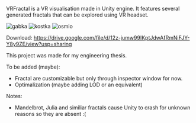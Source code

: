 VRFractal is a VR visualisation made in Unity engine.
It features several generated fractals that can be explored using VR headset.

![gabka](https://github.com/user-attachments/assets/3c09ee1f-c229-468a-a05c-d48881b8d4e8)
![kostka](https://github.com/user-attachments/assets/4b612ef3-91c9-4f4a-ba45-f7000718b3a4)
![osmio](https://github.com/user-attachments/assets/472d6fea-0fce-480b-b990-82fe7611c80c)

Download:
https://drive.google.com/file/d/12z-jumw99IKptJdwAfRmNiFJY-Y8y9ZE/view?usp=sharing

This project was made for my engineering thesis.

To be added (maybe):
- Fractal are customizable but only through inspector window for now.
- Optimalization (maybe adding LOD or an equivalent)

Notes:
- Mandelbrot, Julia and similiar fractals cause Unity to crash for unknown reasons so they are absent :(
